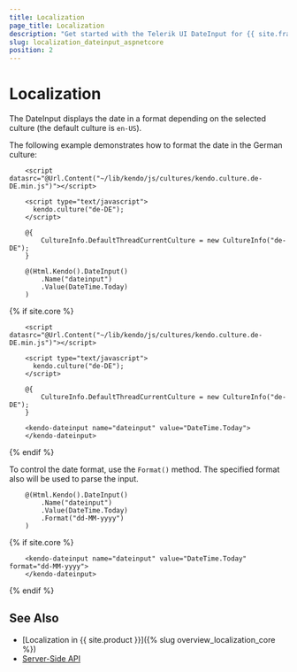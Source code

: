 ```yaml
---
title: Localization
page_title: Localization
description: "Get started with the Telerik UI DateInput for {{ site.framework }} and format the date for different culture locales."
slug: localization_dateinput_aspnetcore
position: 2
---
```


# Localization

The DateInput displays the date in a format depending on the selected culture (the default culture is `en-US`). 

The following example demonstrates how to format the date in the German culture:

```HtmlHelper
    <script datasrc="@Url.Content("~/lib/kendo/js/cultures/kendo.culture.de-DE.min.js")"></script>

    <script type="text/javascript">
      kendo.culture("de-DE");
    </script>

    @{
        CultureInfo.DefaultThreadCurrentCulture = new CultureInfo("de-DE");
    }

    @(Html.Kendo().DateInput()
        .Name("dateinput")
        .Value(DateTime.Today)
    )
```
{% if site.core %}
```TagHelper
    <script datasrc="@Url.Content("~/lib/kendo/js/cultures/kendo.culture.de-DE.min.js")"></script>

    <script type="text/javascript">
      kendo.culture("de-DE");
    </script>

    @{
        CultureInfo.DefaultThreadCurrentCulture = new CultureInfo("de-DE");
    }

    <kendo-dateinput name="dateinput" value="DateTime.Today">
    </kendo-dateinput>
```
{% endif %}

To control the date format, use the `Format()` method. The specified format also will be used to parse the input.

```HtmlHelper
    @(Html.Kendo().DateInput()
        .Name("dateinput")
        .Value(DateTime.Today)
        .Format("dd-MM-yyyy")
    )
```
{% if site.core %}
```TagHelper
    <kendo-dateinput name="dateinput" value="DateTime.Today" format="dd-MM-yyyy">
    </kendo-dateinput>
```
{% endif %}

## See Also
* [Localization in {{ site.product }}]({% slug overview_localization_core %})
* [Server-Side API](/api/dateinput)
